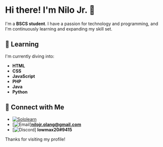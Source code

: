 # Hi there! I'm Nilo Jr. 👋

I'm a **BSCS student**. I have a passion for technology and programming, and I'm continuously learning and expanding my skill set.

## 🌱 Learning

I'm currently diving into:

- **HTML**
- **CSS**
- **JavaScript**
- **PHP**
- **Java**
- **Python**

## 🔗 Connect with Me

- [![Sololearn](https://img.shields.io/badge/Sololearn-%23972B1F.svg?style=for-the-badge&logo=Sololearn&logoColor=white)](https://www.sololearn.com/en/profile/2508058)
- [![Email](https://img.shields.io/badge/Email-D14836?style=for-the-badge&logo=gmail&logoColor=white)]**nilojr.olang@gmail.com**
- [![Discord](https://img.shields.io/badge/Discord-5865F2?style=for-the-badge&logo=discord&logoColor=white)] **lowmax20#9415**

Thanks for visiting my profile!

